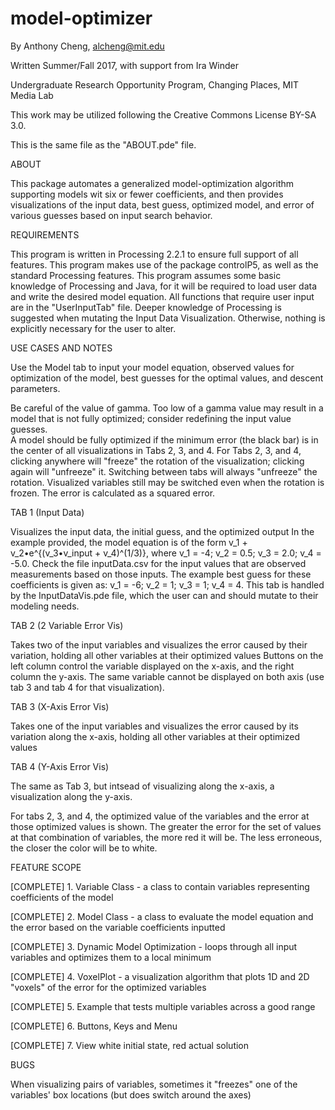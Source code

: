# model-optimizer
By Anthony Cheng, alcheng@mit.edu

Written Summer/Fall 2017, with support from Ira Winder

Undergraduate Research Opportunity Program, Changing Places, MIT Media Lab

This work may be utilized following the Creative Commons License BY-SA 3.0. 

This is the same file as the "ABOUT.pde" file.

ABOUT

This package automates a generalized model-optimization algorithm supporting models wit six or fewer coefficients, and then provides visualizations of the input data, best guess, optimized model, and error of various guesses based on input search behavior.

REQUIREMENTS

This program is written in Processing 2.2.1 to ensure full support of all features. 
This program makes use of the package controlP5, as well as the standard Processing features. 
This program assumes some basic knowledge of Processing and Java, for it will be required to load user data and write the desired model equation. All functions that require user input are in the "UserInputTab" file.
Deeper knowledge of Processing is suggested when mutating the Input Data Visualization. Otherwise, nothing is explicitly necessary for the user to alter. 

USE CASES AND NOTES

Use the Model tab to input your model equation, observed values for optimization of the model, best guesses for the optimal values, and descent parameters.

Be careful of the value of gamma. Too low of a gamma value may result in a model that is not fully optimized; consider redefining the input value guesses.  
A model should be fully optimized if the minimum error (the black bar) is in the center of all visualizations in Tabs 2, 3, and 4. 
For Tabs 2, 3, and 4, clicking anywhere will "freeze" the rotation of the visualization; clicking again will "unfreeze" it. Switching between tabs will always "unfreeze" the rotation. Visualized variables still may be switched even when the rotation is frozen. 
The error is calculated as a squared error. 

TAB 1 (Input Data)

Visualizes the input data, the initial guess, and the optimized output
In the example provided, the model equation is of the form v_1 + v_2•e^{(v_3•v_input + v_4)^(1/3)}, where v_1 = -4; v_2 = 0.5; v_3 = 2.0; v_4 = -5.0. 
Check the file inputData.csv for the input values that are observed measurements based on those inputs. 
The example best guess for these coefficients is given as:
v_1 = -6; v_2 = 1; v_3 = 1; v_4 = 4.
This tab is handled by the InputDataVis.pde file, which the user can and should mutate to their modeling needs.  

TAB 2 (2 Variable Error Vis)

Takes two of the input variables and visualizes the error caused by their variation, holding all other variables at their optimized values
Buttons on the left column control the variable displayed on the x-axis, and the right column the y-axis. 
The same variable cannot be displayed on both axis (use tab 3 and tab 4 for that visualization). 

TAB 3 (X-Axis Error Vis)

Takes one of the input variables and visualizes the error caused by its variation along the x-axis, holding all 
other variables at their optimized values

TAB 4 (Y-Axis Error Vis) 

The same as Tab 3, but intsead of visualizing along the x-axis, a visualization along the y-axis.

For tabs 2, 3, and 4, the optimized value of the variables and the error at those optimized values is shown. 
The greater the error for the set of values at that combination of variables, the more red it will be. The less erroneous, the closer the color will be to white. 
  
FEATURE SCOPE

[COMPLETE] 1. Variable Class - a class to contain variables representing coefficients of the model

[COMPLETE] 2. Model Class - a class to evaluate the model equation and the error based on the variable coefficients inputted 

[COMPLETE] 3. Dynamic Model Optimization - loops through all input variables and optimizes them to a local minimum

[COMPLETE] 4. VoxelPlot - a visualization algorithm that plots 1D and 2D "voxels" of the error for the optimized variables

[COMPLETE] 5. Example that tests multiple variables across a good range 

[COMPLETE] 6. Buttons, Keys and Menu

[COMPLETE] 7. View white initial state, red actual solution
  
BUGS

When visualizing pairs of variables, sometimes it "freezes" one of the variables' box locations (but does switch around the axes)

